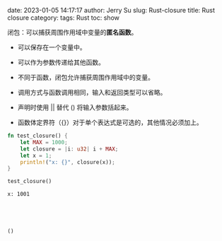 date: 2023-01-05 14:17:17
author: Jerry Su
slug: Rust-closure
title: Rust closure
category: 
tags: Rust
toc: show

闭包：可以捕获周围作用域中变量的**匿名函数**。

- 可以保存在一个变量中。

- 可以作为参数传递给其他函数。

- 不同于函数，闭包允许捕获周围作用域中的变量。

- 调用方式与函数调用相同，输入和返回类型可以省略。

- 声明时使用 || 替代 () 将输入参数括起来。

- 函数体定界符（{}）对于单个表达式是可选的，其他情况必须加上。


```Rust
fn test_closure() {
    let MAX = 1000;
    let closure = |i: u32| i + MAX;
    let x = 1;
    println!("x: {}", closure(x));
}

test_closure()
```

    x: 1001





    ()


